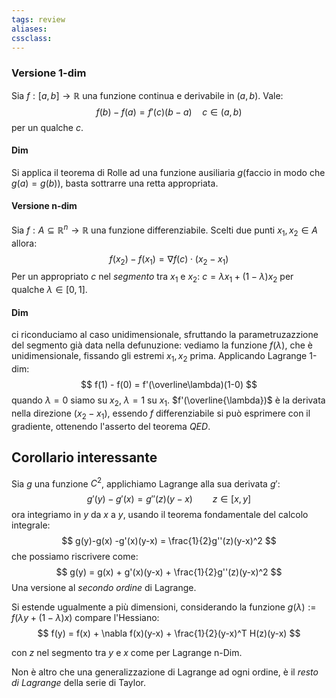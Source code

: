 ```yaml
---
tags: review
aliases:
cssclass:
---
```

 
### Versione 1-dim
Sia $f : [a,b] \to \mathbb{R}$ una funzione continua e derivabile in $(a,b)$. Vale:
$$
f(b)-f(a) = f'(c)(b-a)\quad c \in (a,b)
$$
per un qualche $c$. 

#### Dim 
Si applica il teorema di Rolle ad una funzione ausiliaria $g$(faccio in modo che $g(a) = g(b)$), basta sottrarre una retta appropriata.

#### Versione n-dim
Sia $f: A \subseteq \mathbb{R}^n \to \mathbb{R}$ una funzione differenziabile. Scelti due punti $x_1,x_2 \in A$ allora:
$$
f(x_2) - f(x_1) = \nabla f(c)\cdot(x_2-x_1)
$$
Per un appropriato $c$ nel _segmento_ tra $x_1$ e $x_2$: $c = \lambda x_1 + (1-\lambda)x_2$ per qualche $\lambda \in [0,1]$. 
#### Dim 
ci riconduciamo al caso unidimensionale, sfruttando la parametruzazzione del segmento già data nella defunuzione: vediamo la funzione $f(\lambda)$, che è unidimensionale, fissando gli estremi $x_1,x_2$ prima. Applicando Lagrange 1-dim:
$$
f(1) - f(0) = f'(\overline\lambda)(1-0)
$$
quando $\lambda = 0$ siamo su $x_2$, $\lambda = 1$ su $x_1$. $f'(\overline{\lambda})$ è la derivata nella direzione ($x_2-x_1$), essendo $f$ differenziabile si può esprimere con il gradiente, ottenendo l'asserto del teorema $QED$.

## Corollario interessante 
Sia $g$ una funzione $C^2$, applichiamo Lagrange alla sua derivata $g'$:
$$
g'(y)-g'(x) = g''(z)(y-x) \qquad z \in [x,y]
$$
ora integriamo in $y$ da $x$ a $y$, usando il teorema fondamentale del calcolo integrale:
$$
g(y)-g(x) -g'(x)(y-x) = \frac{1}{2}g''(z)(y-x)^2
$$
che possiamo riscrivere come:
$$
g(y) = g(x) + g'(x)(y-x) + \frac{1}{2}g''(z)(y-x)^2
$$
Una versione al _secondo ordine_ di Lagrange.

Si estende ugualmente a più dimensioni, considerando la funzione $g(\lambda) := f(\lambda y + (1-\lambda)x)$ compare l'Hessiano:
$$
f(y) = f(x) + \nabla f(x)(y-x) + \frac{1}{2}(y-x)^T H(z)(y-x)
$$

con $z$ nel segmento tra $y$ e $x$ come per Lagrange n-Dim.

Non è altro che una generalizzazione di Lagrange ad ogni ordine, è il _resto di Lagrange_ della serie di Taylor.
